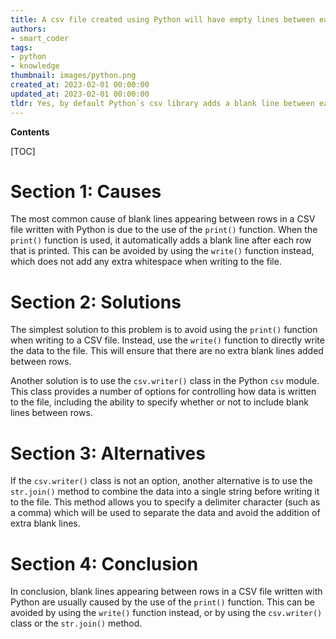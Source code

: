 ```yaml
---
title: A csv file created using Python will have empty lines between each row
authors:
- smart_coder
tags:
- python
- knowledge
thumbnail: images/python.png
created_at: 2023-02-01 00:00:00
updated_at: 2023-02-01 00:00:00
tldr: Yes, by default Python`s csv library adds a blank line between each row when writing to a CSV file.
---
```


**Contents**

[TOC]

# Section 1: Causes

The most common cause of blank lines appearing between rows in a CSV file written with Python is due to the use of the `print()` function. When the `print()` function is used, it automatically adds a blank line after each row that is printed. This can be avoided by using the `write()` function instead, which does not add any extra whitespace when writing to the file.

# Section 2: Solutions

The simplest solution to this problem is to avoid using the `print()` function when writing to a CSV file. Instead, use the `write()` function to directly write the data to the file. This will ensure that there are no extra blank lines added between rows.

Another solution is to use the `csv.writer()` class in the Python `csv` module. This class provides a number of options for controlling how data is written to the file, including the ability to specify whether or not to include blank lines between rows.

# Section 3: Alternatives

If the `csv.writer()` class is not an option, another alternative is to use the `str.join()` method to combine the data into a single string before writing it to the file. This method allows you to specify a delimiter character (such as a comma) which will be used to separate the data and avoid the addition of extra blank lines.

# Section 4: Conclusion

In conclusion, blank lines appearing between rows in a CSV file written with Python are usually caused by the use of the `print()` function. This can be avoided by using the `write()` function instead, or by using the `csv.writer()` class or the `str.join()` method.
